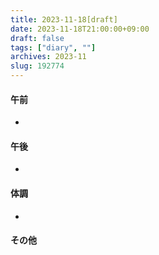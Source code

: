 ```yaml
---
title: 2023-11-18[draft]
date: 2023-11-18T21:00:00+09:00
draft: false
tags: ["diary", ""]
archives: 2023-11
slug: 192774
---
```

#### 午前
- 
#### 午後
- 
#### 体調
- 
#### その他